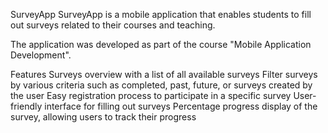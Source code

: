 SurveyApp
SurveyApp is a mobile application that enables students to fill out surveys related to their courses and teaching.

The application was developed as part of the course "Mobile Application Development".

Features
Surveys overview with a list of all available surveys
Filter surveys by various criteria such as completed, past, future, or surveys created by the user
Easy registration process to participate in a specific survey
User-friendly interface for filling out surveys
Percentage progress display of the survey, allowing users to track their progress
